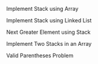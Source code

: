 Implement Stack using Array

Implement Stack using Linked List

Next Greater Element using Stack

Implement Two Stacks in an Array

Valid Parentheses Problem